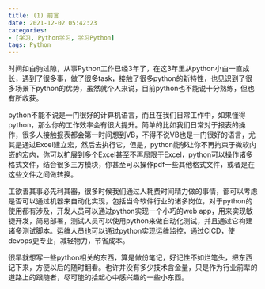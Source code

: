 ```yaml
---
title: (1) 前言
date: 2021-12-02 05:42:23
categories:
- [学习, Python学习, 学习Python]
tags: Python
---
```


时间如白驹过隙，从事Python工作已经3年了，在这3年里从python小白一直成长，遇到了很多事，做了很多task，接触了很多python的新特性，也见识到了很多场景下python的优势，虽然就个人来说，目前python也不能说十分熟练，但也有所收获。

python不能不说是一门很好的计算机语言，而且在我们日常工作中，如果懂得python，那么你的工作效率会有很大提升。简单的比如我们日常对于报表的操作，很多人接触报表都会第一时间想到VB，不得不说VB也是一门很好的语言，尤其是通过Excel建立宏，然后去执行它，但是，python能够让你不再拘束于微软内嵌的宏内，你可以扩展到多个Excel甚至不再局限于Excel，python可以操作诸多格式文件，结合很多三方模块，你甚至可以操作pdf一些其他格式文件，或者是在这些文件之间做转换。

工欲善其事必先利其器，很多时候我们通过人耗费时间精力做的事情，都可以考虑是否可以通过机器来自动化实现，包括当今软件行业的诸多岗位，对于python的使用都有涉及，开发人员可以通过python实现一个小巧的web app，用来实现敏捷开发，简易部署，测试人员可以使用python来做自动化测试，并且通过它构建诸多测试脚本。运维人员也可以通过python实现运维监控，通过CICD，使devops更专业，减轻物力，节省成本。

很早就想写一些python相关的东西，算是做份笔记，好记性不如烂笔头，把东西记下来，方便以后的随时翻看。也许并没有多少技术含金量，只是作为行业前辈的道路上的跟随者，尽可能的拾起心中感兴趣的一些小东西。
